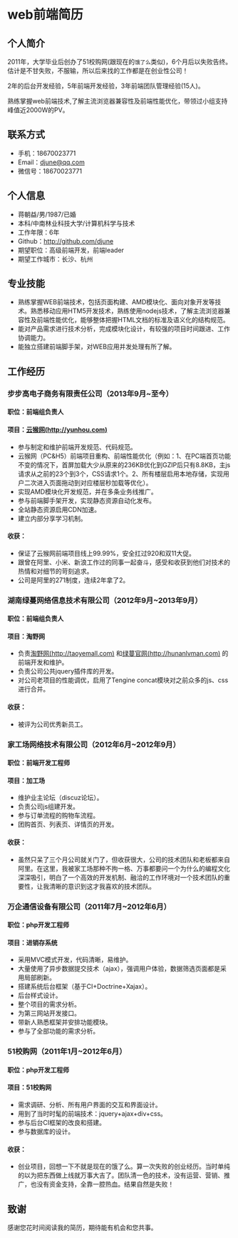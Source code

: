 # web前端简历

## 个人简介

2011年，大学毕业后创办了51校购网(跟现在的`饿了么`类似)，6个月后以失败告终。估计是不甘失败，不服输，所以后来找的工作都是在创业性公司！

2年的后台开发经验，5年前端开发经验，3年前端团队管理经验(15人)。

熟练掌握web前端技术,了解主流浏览器兼容性及前端性能优化，带领过小组支持峰值近2000W的PV。

## 联系方式
- 手机：18670023771
- Email：djune@qq.com
- 微信号：18670023771

## 个人信息

 - 蒋朝益/男/1987/已婚
 - 本科/中南林业科技大学/计算机科学与技术 
 - 工作年限：6年
 - Github：http://github.com/djune 
 - 期望职位：高级前端开发，前端leader
 - 期望工作城市：长沙、杭州
 
## 专业技能
 - 熟练掌握WEB前端技术，包括页面构建、AMD模块化、面向对象开发等技术。熟悉移动应用HTM5开发技术，熟练使用nodejs技术，了解主流浏览器兼容性及前端性能优化，能够整体把握HTML文档的标准及语义化的结构规范。
 - 能对产品需求进行技术分析，完成模块化设计，有较强的项目时间跟进、工作协调能力。
 - 能独立搭建前端脚手架，对WEB应用并发处理有所了解。
 
## 工作经历

### 步步高电子商务有限责任公司（2013年9月~至今）

#### 职位：前端组负责人

#### 项目：[云猴网(http://yunhou.com)](http://yunhou.com) 

- 参与制定和维护前端开发规范、代码规范。
- 云猴网（PC&H5）前端项目重构、前端性能优化（例如：1、在PC端首页功能不变的情况下，首屏加载大少从原来的236KB优化到GZIP后只有8.8KB，主js请求从之前的23个到3个，CSS请求1个。2、所有楼层启用本地存储，实现用户二次进入页面拖动到对应楼层秒加载等优化）。
- 实现AMD模块化开发规范，并在多条业务线推广。
- 参与前端脚手架开发，实现静态资源自动化发布。
- 全站静态资源启用CDN加速。
- 建立内部分享学习机制。

#### 收获：

- 保证了云猴网前端项目线上99.99%，安全扛过920和双11大促。
- 跟曾在阿里、小米、新浪工作过的同事一起奋斗，感受和收获到他们对技术的热情和对细节的苛刻追求。
- 公司是阿里的271制度，连续2年拿了2。

### 湖南绿蔓网络信息技术有限公司（2012年9月~2013年9月）

#### 职位：前端组负责人

#### 项目：淘野网

- 负责[淘野网(http://taoyemall.com)](http://taoyemall.com) 和[绿蔓官网(http://hunanlvman.com)](http://hunanlvman.com) 的前端开发和维护。
- 负责公司公共jquery插件库的开发。
- 对公司老项目的性能调优，启用了Tengine concat模块对之前众多的js、css进行合并。

#### 收获：
- 被评为公司优秀新员工。

### 家工场网络技术有限公司（2012年6月~2012年9月）

#### 职位：前端开发工程师

#### 项目：加工场

- 维护业主论坛（discuz论坛）。
- 负责公司js组建开发。
- 参与订单流程的购物车流程。 
- 团购首页、列表页、详情页的开发。

#### 收获：
- 虽然只呆了三个月公司就关门了，但收获很大，公司的技术团队和老板都来自阿里。在这里，我被家工场那种不拘一格、万事都要问一个为什么的编程文化深深吸引，明白了一个高效的开发机制、融洽的工作环境对一个技术团队的重要性，让我清晰的意识到这才我喜欢的技术团队。

### 万企通信设备有限公司（2011年7月~2012年6月）

#### 职位：php开发工程师

#### 项目：进销存系统

- 采用MVC模式开发，代码清晰，易维护。 
- 大量使用了异步数据提交技术（ajax），强调用户体验，数据筛选页面都是采用局部刷新。
- 搭建系统后台框架（基于CI+Doctrine+Xajax）。 
- 后台样式设计。
- 整个项目的需求分析。
- 为第三网站开发接口。  
- 带新人熟悉框架并安排功能模块。
- 参与了全部功能的需求分析。

### 51校购网（2011年1月~2012年6月）

#### 职位：php开发工程师

#### 项目：51校购网

- 需求调研、分析、所有用户界面的交互和界面设计。
- 用到了当时时髦的前端技术：jquery+ajax+div+css。
- 参与后台CI框架的改良和搭建。
- 参与数据库的设计。  

#### 收获：

- 创业项目，回想一下不就是现在的饿了么。算一次失败的创业经历。当时单纯的以为把东西做上线就万事大吉了。团队清一色的技术，没有运营、营销、推广，也没有资金支持，全靠一腔热血。结果自然是失败！

## 致谢
感谢您花时间阅读我的简历，期待能有机会和您共事。

